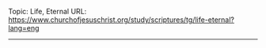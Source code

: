 Topic: Life, Eternal
URL: https://www.churchofjesuschrist.org/study/scriptures/tg/life-eternal?lang=eng

---

